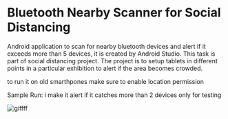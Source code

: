 # Bluetooth Nearby Scanner for Social Distancing
Android application to scan for nearby bluetooth devices and alert if it exceeds more than 5 devices, it is created by Android Studio. This task is part of social distancing project.
The project is to setup tablets in different points in a particular exhibition to alert if the area becomes crowded.

to run it on old smarthpones make sure to enable location permission

Sample Run: i make it alert if it catches more than 2 devices only for testing


![giffff](https://user-images.githubusercontent.com/67188835/87306814-3e6aca00-c521-11ea-96e2-14ab088a4093.gif)

